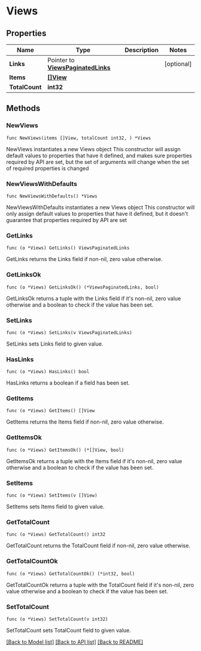 # Views

## Properties

Name | Type | Description | Notes
------------ | ------------- | ------------- | -------------
**Links** | Pointer to [**ViewsPaginatedLinks**](ViewsPaginatedLinks.md) |  | [optional] 
**Items** | [**[]View**](View.md) |  | 
**TotalCount** | **int32** |  | 

## Methods

### NewViews

`func NewViews(items []View, totalCount int32, ) *Views`

NewViews instantiates a new Views object
This constructor will assign default values to properties that have it defined,
and makes sure properties required by API are set, but the set of arguments
will change when the set of required properties is changed

### NewViewsWithDefaults

`func NewViewsWithDefaults() *Views`

NewViewsWithDefaults instantiates a new Views object
This constructor will only assign default values to properties that have it defined,
but it doesn't guarantee that properties required by API are set

### GetLinks

`func (o *Views) GetLinks() ViewsPaginatedLinks`

GetLinks returns the Links field if non-nil, zero value otherwise.

### GetLinksOk

`func (o *Views) GetLinksOk() (*ViewsPaginatedLinks, bool)`

GetLinksOk returns a tuple with the Links field if it's non-nil, zero value otherwise
and a boolean to check if the value has been set.

### SetLinks

`func (o *Views) SetLinks(v ViewsPaginatedLinks)`

SetLinks sets Links field to given value.

### HasLinks

`func (o *Views) HasLinks() bool`

HasLinks returns a boolean if a field has been set.

### GetItems

`func (o *Views) GetItems() []View`

GetItems returns the Items field if non-nil, zero value otherwise.

### GetItemsOk

`func (o *Views) GetItemsOk() (*[]View, bool)`

GetItemsOk returns a tuple with the Items field if it's non-nil, zero value otherwise
and a boolean to check if the value has been set.

### SetItems

`func (o *Views) SetItems(v []View)`

SetItems sets Items field to given value.


### GetTotalCount

`func (o *Views) GetTotalCount() int32`

GetTotalCount returns the TotalCount field if non-nil, zero value otherwise.

### GetTotalCountOk

`func (o *Views) GetTotalCountOk() (*int32, bool)`

GetTotalCountOk returns a tuple with the TotalCount field if it's non-nil, zero value otherwise
and a boolean to check if the value has been set.

### SetTotalCount

`func (o *Views) SetTotalCount(v int32)`

SetTotalCount sets TotalCount field to given value.



[[Back to Model list]](../README.md#documentation-for-models) [[Back to API list]](../README.md#documentation-for-api-endpoints) [[Back to README]](../README.md)


